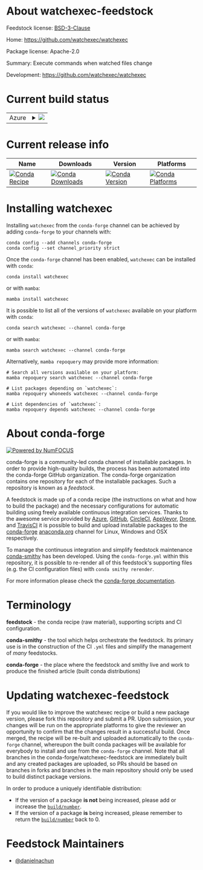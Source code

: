 About watchexec-feedstock
=========================

Feedstock license: [BSD-3-Clause](https://github.com/conda-forge/watchexec-feedstock/blob/main/LICENSE.txt)

Home: https://github.com/watchexec/watchexec

Package license: Apache-2.0

Summary: Execute commands when watched files change

Development: https://github.com/watchexec/watchexec

Current build status
====================


<table>
    
  <tr>
    <td>Azure</td>
    <td>
      <details>
        <summary>
          <a href="https://dev.azure.com/conda-forge/feedstock-builds/_build/latest?definitionId=24075&branchName=main">
            <img src="https://dev.azure.com/conda-forge/feedstock-builds/_apis/build/status/watchexec-feedstock?branchName=main">
          </a>
        </summary>
        <table>
          <thead><tr><th>Variant</th><th>Status</th></tr></thead>
          <tbody><tr>
              <td>linux_64</td>
              <td>
                <a href="https://dev.azure.com/conda-forge/feedstock-builds/_build/latest?definitionId=24075&branchName=main">
                  <img src="https://dev.azure.com/conda-forge/feedstock-builds/_apis/build/status/watchexec-feedstock?branchName=main&jobName=linux&configuration=linux%20linux_64_" alt="variant">
                </a>
              </td>
            </tr><tr>
              <td>osx_64</td>
              <td>
                <a href="https://dev.azure.com/conda-forge/feedstock-builds/_build/latest?definitionId=24075&branchName=main">
                  <img src="https://dev.azure.com/conda-forge/feedstock-builds/_apis/build/status/watchexec-feedstock?branchName=main&jobName=osx&configuration=osx%20osx_64_" alt="variant">
                </a>
              </td>
            </tr>
          </tbody>
        </table>
      </details>
    </td>
  </tr>
</table>

Current release info
====================

| Name | Downloads | Version | Platforms |
| --- | --- | --- | --- |
| [![Conda Recipe](https://img.shields.io/badge/recipe-watchexec-green.svg)](https://anaconda.org/conda-forge/watchexec) | [![Conda Downloads](https://img.shields.io/conda/dn/conda-forge/watchexec.svg)](https://anaconda.org/conda-forge/watchexec) | [![Conda Version](https://img.shields.io/conda/vn/conda-forge/watchexec.svg)](https://anaconda.org/conda-forge/watchexec) | [![Conda Platforms](https://img.shields.io/conda/pn/conda-forge/watchexec.svg)](https://anaconda.org/conda-forge/watchexec) |

Installing watchexec
====================

Installing `watchexec` from the `conda-forge` channel can be achieved by adding `conda-forge` to your channels with:

```
conda config --add channels conda-forge
conda config --set channel_priority strict
```

Once the `conda-forge` channel has been enabled, `watchexec` can be installed with `conda`:

```
conda install watchexec
```

or with `mamba`:

```
mamba install watchexec
```

It is possible to list all of the versions of `watchexec` available on your platform with `conda`:

```
conda search watchexec --channel conda-forge
```

or with `mamba`:

```
mamba search watchexec --channel conda-forge
```

Alternatively, `mamba repoquery` may provide more information:

```
# Search all versions available on your platform:
mamba repoquery search watchexec --channel conda-forge

# List packages depending on `watchexec`:
mamba repoquery whoneeds watchexec --channel conda-forge

# List dependencies of `watchexec`:
mamba repoquery depends watchexec --channel conda-forge
```


About conda-forge
=================

[![Powered by
NumFOCUS](https://img.shields.io/badge/powered%20by-NumFOCUS-orange.svg?style=flat&colorA=E1523D&colorB=007D8A)](https://numfocus.org)

conda-forge is a community-led conda channel of installable packages.
In order to provide high-quality builds, the process has been automated into the
conda-forge GitHub organization. The conda-forge organization contains one repository
for each of the installable packages. Such a repository is known as a *feedstock*.

A feedstock is made up of a conda recipe (the instructions on what and how to build
the package) and the necessary configurations for automatic building using freely
available continuous integration services. Thanks to the awesome service provided by
[Azure](https://azure.microsoft.com/en-us/services/devops/), [GitHub](https://github.com/),
[CircleCI](https://circleci.com/), [AppVeyor](https://www.appveyor.com/),
[Drone](https://cloud.drone.io/welcome), and [TravisCI](https://travis-ci.com/)
it is possible to build and upload installable packages to the
[conda-forge](https://anaconda.org/conda-forge) [anaconda.org](https://anaconda.org/)
channel for Linux, Windows and OSX respectively.

To manage the continuous integration and simplify feedstock maintenance
[conda-smithy](https://github.com/conda-forge/conda-smithy) has been developed.
Using the ``conda-forge.yml`` within this repository, it is possible to re-render all of
this feedstock's supporting files (e.g. the CI configuration files) with ``conda smithy rerender``.

For more information please check the [conda-forge documentation](https://conda-forge.org/docs/).

Terminology
===========

**feedstock** - the conda recipe (raw material), supporting scripts and CI configuration.

**conda-smithy** - the tool which helps orchestrate the feedstock.
                   Its primary use is in the construction of the CI ``.yml`` files
                   and simplify the management of *many* feedstocks.

**conda-forge** - the place where the feedstock and smithy live and work to
                  produce the finished article (built conda distributions)


Updating watchexec-feedstock
============================

If you would like to improve the watchexec recipe or build a new
package version, please fork this repository and submit a PR. Upon submission,
your changes will be run on the appropriate platforms to give the reviewer an
opportunity to confirm that the changes result in a successful build. Once
merged, the recipe will be re-built and uploaded automatically to the
`conda-forge` channel, whereupon the built conda packages will be available for
everybody to install and use from the `conda-forge` channel.
Note that all branches in the conda-forge/watchexec-feedstock are
immediately built and any created packages are uploaded, so PRs should be based
on branches in forks and branches in the main repository should only be used to
build distinct package versions.

In order to produce a uniquely identifiable distribution:
 * If the version of a package **is not** being increased, please add or increase
   the [``build/number``](https://docs.conda.io/projects/conda-build/en/latest/resources/define-metadata.html#build-number-and-string).
 * If the version of a package **is** being increased, please remember to return
   the [``build/number``](https://docs.conda.io/projects/conda-build/en/latest/resources/define-metadata.html#build-number-and-string)
   back to 0.

Feedstock Maintainers
=====================

* [@danielnachun](https://github.com/danielnachun/)

